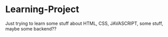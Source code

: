 # Learning-Project
Just trying to learn some stuff about HTML, CSS, JAVASCRIPT, some stuff, maybe some backend??
